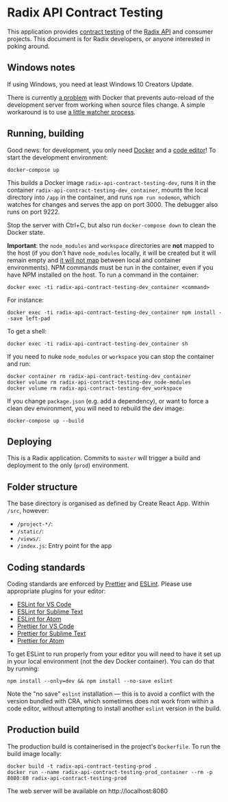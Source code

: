 # Radix API Contract Testing

This application provides [contract testing](https://martinfowler.com/bliki/ContractTest.html) of the [Radix API](https://github.com/equinor/radix-api) and consumer projects. This document is for Radix developers, or anyone interested in poking around.

## Windows notes

If using Windows, you need at least Windows 10 Creators Update.

There is currently [a problem](https://github.com/docker/for-win/issues/56) with Docker that prevents auto-reload of the development server from working when source files change. A simple workaround is to use [a little watcher process](https://github.com/FrodeHus/docker-windows-volume-watcher/releases).

## Running, building

Good news: for development, you only need [Docker](https://store.docker.com/search?type=edition&offering=community) and a [code editor](https://code.visualstudio.com/)! To start the development environment:

    docker-compose up

This builds a Docker image `radix-api-contract-testing-dev`, runs it in the container `radix-api-contract-testing-dev_container`, mounts the local directory into `/app` in the container, and runs `npm run nodemon`, which watches for changes and serves the app on port 3000. The debugger also runs on port 9222.

Stop the server with Ctrl+C, but also run `docker-compose down` to clean the Docker state.

**Important**: the `node_modules` and `workspace` directories are **not** mapped to the host (if you don't have `node_modules` locally, it will be created but it will remain empty and [it will not map](https://stackoverflow.com/questions/29181032/add-a-volume-to-docker-but-exclude-a-sub-folder) between local and container environments). NPM commands must be run in the container, even if you have NPM installed on the host. To run a command in the container:

    docker exec -ti radix-api-contract-testing-dev_container <command>

For instance:

    docker exec -ti radix-api-contract-testing-dev_container npm install --save left-pad

To get a shell:

    docker exec -ti radix-api-contract-testing-dev_container sh

If you need to nuke `node_modules` or `workspace` you can stop the container and run:

    docker container rm radix-api-contract-testing-dev_container
    docker volume rm radix-api-contract-testing-dev_node-modules
    docker volume rm radix-api-contract-testing-dev_workspace

If you change `package.json` (e.g. add a dependency), or want to force a clean dev environment, you will need to rebuild the dev image:

    docker-compose up --build

## Deploying

This is a Radix application. Commits to `master` will trigger a build and deployment to the only (`prod`) environment.

## Folder structure

The base directory is organised as defined by Create React App. Within `/src`, however:

- `/project-*/`:
- `/static/`:
- `/views/`:
- `/index.js`: Entry point for the app

## Coding standards

Coding standards are enforced by [Prettier](https://prettier.io/) and [ESLint](https://eslint.org/). Please use appropriate plugins for your editor:

- [ESLint for VS Code](https://marketplace.visualstudio.com/items?itemName=dbaeumer.vscode-eslint)
- [ESLint for Sublime Text](https://github.com/SublimeLinter/SublimeLinter-eslint)
- [ESLint for Atom](https://atom.io/packages/linter-eslint)
- [Prettier for VS Code](https://marketplace.visualstudio.com/items?itemName=esbenp.prettier-vscode)
- [Prettier for Sublime Text](https://github.com/danreeves/sublime-prettier)
- [Prettier for Atom](https://atom.io/packages/prettier-atom)

To get ESLint to run properly from your editor you will need to have it set up in your local environment (not the dev Docker container). You can do that by running:

    npm install --only=dev && npm install --no-save eslint

Note the "no save" `eslint` installation — this is to avoid a conflict with the version bundled with CRA, which sometimes does not work from within a code editor, without attempting to install another `eslint` version in the build.

## Production build

The production build is containerised in the project's `Dockerfile`. To run the build image locally:

    docker build -t radix-api-contract-testing-prod .
    docker run --name radix-api-contract-testing-prod_container --rm -p 8080:80 radix-api-contract-testing-prod

The web server will be available on http://localhost:8080
